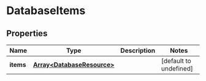 # DatabaseItems

## Properties
| Name | Type | Description | Notes |
| ------------ | ------------- | ------------- | ------------- |
| **items** | [**Array&lt;DatabaseResource&gt;**](DatabaseResource.md) |  | [default to undefined] |


